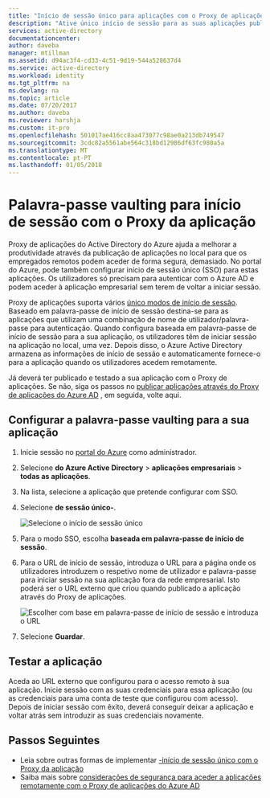 ```yaml
---
title: "Início de sessão único para aplicações com o Proxy de aplicações do Azure AD | Microsoft Docs"
description: "Ative único início de sessão para as suas aplicações publicadas no local com o Proxy de aplicações do Azure AD no portal do Azure."
services: active-directory
documentationcenter: 
author: daveba
manager: mtillman
ms.assetid: d94ac3f4-cd33-4c51-9d19-544a528637d4
ms.service: active-directory
ms.workload: identity
ms.tgt_pltfrm: na
ms.devlang: na
ms.topic: article
ms.date: 07/20/2017
ms.author: daveba
ms.reviewer: harshja
ms.custom: it-pro
ms.openlocfilehash: 501017ae416cc8aa473077c98ae0a213db749547
ms.sourcegitcommit: 3cdc82a5561abe564c318bd12986df63fc980a5a
ms.translationtype: MT
ms.contentlocale: pt-PT
ms.lasthandoff: 01/05/2018
---
```

# <a name="password-vaulting-for-single-sign-on-with-application-proxy"></a>Palavra-passe vaulting para início de sessão com o Proxy da aplicação

Proxy de aplicações do Active Directory do Azure ajuda a melhorar a produtividade através da publicação de aplicações no local para que os empregados remotos podem aceder de forma segura, demasiado. No portal do Azure, pode também configurar início de sessão único (SSO) para estas aplicações. Os utilizadores só precisam para autenticar com o Azure AD e podem aceder à aplicação empresarial sem terem de voltar a iniciar sessão.

Proxy de aplicações suporta vários [único modos de início de sessão](application-proxy-sso-overview.md). Baseado em palavra-passe de início de sessão destina-se para as aplicações que utilizam uma combinação de nome de utilizador/palavra-passe para autenticação. Quando configura baseada em palavra-passe de início de sessão para a sua aplicação, os utilizadores têm de iniciar sessão na aplicação no local, uma vez. Depois disso, o Azure Active Directory armazena as informações de início de sessão e automaticamente fornece-o para a aplicação quando os utilizadores acedem remotamente. 

Já deverá ter publicado e testado a sua aplicação com o Proxy de aplicações. Se não, siga os passos no [publicar aplicações através do Proxy de aplicações do Azure AD](application-proxy-publish-azure-portal.md) , em seguida, volte aqui. 

## <a name="set-up-password-vaulting-for-your-application"></a>Configurar a palavra-passe vaulting para a sua aplicação

1. Inicie sessão no [portal do Azure](https://portal.azure.com) como administrador.
2. Selecione **do Azure Active Directory** > **aplicações empresariais** > **todas as aplicações**.
3. Na lista, selecione a aplicação que pretende configurar com SSO.  
4. Selecione **de sessão único-**.

   ![Selecione o início de sessão único](./media/application-proxy-sso-azure-portal/select-sso.png)

5. Para o modo SSO, escolha **baseada em palavra-passe de início de sessão**.
6. Para o URL de início de sessão, introduza o URL para a página onde os utilizadores introduzem o respetivo nome de utilizador e palavra-passe para iniciar sessão na sua aplicação fora da rede empresarial. Isto poderá ser o URL externo que criou quando publicado a aplicação através do Proxy de aplicações. 

   ![Escolher com base em palavra-passe de início de sessão e introduza o URL](./media/application-proxy-sso-azure-portal/password-sso.png)

7. Selecione **Guardar**.

<!-- Need to repro?
7. The page should tell you that a sign-in form was successfully detected at the provided URL. If it doesn't, select **Configure [your app name] Password Single Sign-on Settings** and choose **Manually detect sign-in fields**. Follow the instructions to point out where the sign-in credentials go. 
-->

## <a name="test-your-app"></a>Testar a aplicação

Aceda ao URL externo que configurou para o acesso remoto à sua aplicação. Inicie sessão com as suas credenciais para essa aplicação (ou as credenciais para uma conta de teste que configurou com acesso). Depois de iniciar sessão com êxito, deverá conseguir deixar a aplicação e voltar atrás sem introduzir as suas credenciais novamente. 

## <a name="next-steps"></a>Passos Seguintes

- Leia sobre outras formas de implementar [-início de sessão único com o Proxy da aplicação](application-proxy-sso-overview.md)
- Saiba mais sobre [considerações de segurança para aceder a aplicações remotamente com o Proxy de aplicações do Azure AD](application-proxy-security-considerations.md)